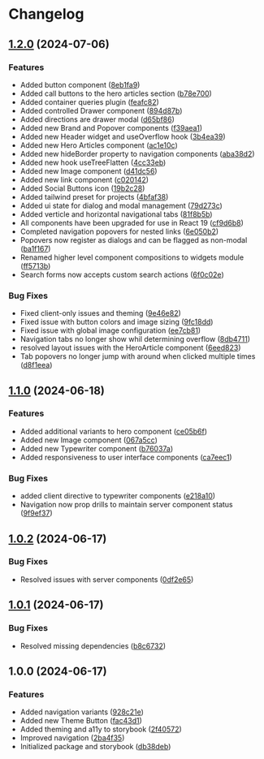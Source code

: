 # Changelog

## [1.2.0](https://github.com/do-ob-io/ui/compare/ui-v1.1.0...ui-v1.2.0) (2024-07-06)


### Features

* Added button component ([8eb1fa9](https://github.com/do-ob-io/ui/commit/8eb1fa90aabbba6cffd279d4b5f51d05c75d7cce))
* Added call buttons to the hero articles section ([b78e700](https://github.com/do-ob-io/ui/commit/b78e700a8840ebdf6b28606d6e9f5ce3e53bf81b))
* Added container queries plugin ([feafc82](https://github.com/do-ob-io/ui/commit/feafc82fbf5997de1b08d38aeb021d603c4a4ee0))
* Added controlled Drawer component ([894d87b](https://github.com/do-ob-io/ui/commit/894d87b77807967845822962fec671baa75f135b))
* Added directions are drawer modal ([d65bf86](https://github.com/do-ob-io/ui/commit/d65bf86e315a5aefad22fbfb5fde63bf695038a8))
* Added new Brand and Popover components ([f39aea1](https://github.com/do-ob-io/ui/commit/f39aea1301bb9aa5255e9ccd9649f52e18487dfa))
* Added new Header widget and useOverflow hook ([3b4ea39](https://github.com/do-ob-io/ui/commit/3b4ea3983e482d9ae396495c3432f11979ffe01d))
* Added new Hero Articles component ([ac1e10c](https://github.com/do-ob-io/ui/commit/ac1e10c02f08061d83ce614051c35be48cb06dd2))
* Added new hideBorder property to navigation components ([aba38d2](https://github.com/do-ob-io/ui/commit/aba38d21217efb2c528302bdfbb555844948f63d))
* Added new hook useTreeFlatten ([4cc33eb](https://github.com/do-ob-io/ui/commit/4cc33eb2949d2177f0b17e2a98fe71bbebfc5dd6))
* Added new Image component ([d41dc56](https://github.com/do-ob-io/ui/commit/d41dc5647998642a64650fce3d61b1be13cb669c))
* Added new link component ([c020142](https://github.com/do-ob-io/ui/commit/c0201421b66b81d2a3542e69a8b453ac92061ec7))
* Added Social Buttons icon ([19b2c28](https://github.com/do-ob-io/ui/commit/19b2c289cfb800b0e3733d88255a2fbce5f2893b))
* Added tailwind preset for projects ([4bfaf38](https://github.com/do-ob-io/ui/commit/4bfaf3866f34e0d142e38289d8c366fcc3e7c344))
* Added ui state for dialog and modal management ([79d273c](https://github.com/do-ob-io/ui/commit/79d273cb48029c386b7157098f88d1aa3dbe4553))
* Added verticle and horizontal navigational tabs ([81f8b5b](https://github.com/do-ob-io/ui/commit/81f8b5bee20ef0b4e5437a95391917c8892ae6fd))
* All components have been upgraded for use in React 19 ([cf9d6b8](https://github.com/do-ob-io/ui/commit/cf9d6b861d0b5eb2767d5519cfeb8d7961ac3d34))
* Completed navigation popovers for nested links ([6e050b2](https://github.com/do-ob-io/ui/commit/6e050b21638fffc05790016fc6a475eda1f770e7))
* Popovers now register as dialogs and can be flagged as non-modal ([ba1f167](https://github.com/do-ob-io/ui/commit/ba1f167f85b6ad167a8eddb1d82018021cc7bbc7))
* Renamed higher level component compositions to widgets module ([ff5713b](https://github.com/do-ob-io/ui/commit/ff5713bd45fd37c55d788429dda149809ee939e6))
* Search forms now accepts custom search actions ([6f0c02e](https://github.com/do-ob-io/ui/commit/6f0c02ef27311663368bb62ce6e1afb1713b8dd4))


### Bug Fixes

* Fixed client-only issues and theming ([9e46e82](https://github.com/do-ob-io/ui/commit/9e46e8281d4867c30afef235e6f31f18a1175cca))
* Fixed issue with button colors and image sizing ([9fc18dd](https://github.com/do-ob-io/ui/commit/9fc18ddbe5f93512032bd99943be9e2a51c5aa77))
* Fixed issue with global image configuration ([ee7cb81](https://github.com/do-ob-io/ui/commit/ee7cb81d4e43f3b25ec75abf6f15569d6e34b750))
* Navigation tabs no longer show whil determining overflow ([8db4711](https://github.com/do-ob-io/ui/commit/8db47111e15650436486e2fc18288b6ef41eb473))
* resolved layout issues with the HeroArticle component ([6eed823](https://github.com/do-ob-io/ui/commit/6eed823be3a4c42b836074e80169549d1a3e4321))
* Tab popovers no longer jump with around when clicked multiple times ([d8f1eea](https://github.com/do-ob-io/ui/commit/d8f1eea32e782d260df33bf170521d85c509e63f))

## [1.1.0](https://github.com/do-ob-io/ui/compare/ui-v1.0.2...ui-v1.1.0) (2024-06-18)


### Features

* Added additional variants to hero component ([ce05b6f](https://github.com/do-ob-io/ui/commit/ce05b6f2cba409bdeb8c694159ddf4e3b32c66f1))
* Added new Image component ([067a5cc](https://github.com/do-ob-io/ui/commit/067a5ccee025ceac8e78281afba78be9b98488ca))
* Added new Typewriter component ([b76037a](https://github.com/do-ob-io/ui/commit/b76037a9f0320e8a8ee512ab7814663e868540de))
* Added responsiveness to user interface components ([ca7eec1](https://github.com/do-ob-io/ui/commit/ca7eec1927ec47ee0c61cdf922686b4f6c2f518d))


### Bug Fixes

* added client directive to typewriter components ([e218a10](https://github.com/do-ob-io/ui/commit/e218a101776758705074d192a8050ae8540619a8))
* Navigation now prop drills to maintain server component status ([9f9ef37](https://github.com/do-ob-io/ui/commit/9f9ef37eaaeb731e470652260776683463af53f9))

## [1.0.2](https://github.com/do-ob-io/ui/compare/ui-v1.0.1...ui-v1.0.2) (2024-06-17)


### Bug Fixes

* Resolved issues with server components ([0df2e65](https://github.com/do-ob-io/ui/commit/0df2e650cdb8e76385a3326790dd4686e071836c))

## [1.0.1](https://github.com/do-ob-io/ui/compare/ui-v1.0.0...ui-v1.0.1) (2024-06-17)


### Bug Fixes

* Resolved missing dependencies ([b8c6732](https://github.com/do-ob-io/ui/commit/b8c6732847c11a2a5299c4c983f2012cadf855c0))

## 1.0.0 (2024-06-17)


### Features

* Added navigation variants ([928c21e](https://github.com/do-ob-io/ui/commit/928c21e72525e554eb47c4feb8ca9ae008f8c7ba))
* Added new Theme Button ([fac43d1](https://github.com/do-ob-io/ui/commit/fac43d10b7f57ae61bc87f6729143d806b020277))
* Added theming and a11y to storybook ([2f40572](https://github.com/do-ob-io/ui/commit/2f4057299cbf761939074e840dc585528424b5aa))
* Improved navigation ([2ba4f35](https://github.com/do-ob-io/ui/commit/2ba4f3536c3afb02b95e9d585ea70d4f3b5d9388))
* Initialized package and storybook ([db38deb](https://github.com/do-ob-io/ui/commit/db38deb999693040795d593709eef9e2c670e44c))
